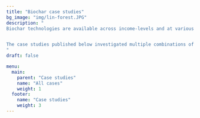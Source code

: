```yaml
---
title: "Biochar case studies"
bg_image: "img/lin-forest.JPG"
description: "
Biochar technologies are available across income-levels and at various scales. Many types of biomass can be used. Multiple types of pyrolysis reactors exist, both low-tech and high-tech. Biochar can be used in many applications, in urban and rural areas.


The case studies published below investigated multiple combinations of these parameters.
"
draft: false

menu:
  main:
    parent: "Case studies"
    name: "All cases"
    weight: 1
  footer:
    name: "Case studies"
    weight: 3
---
```

